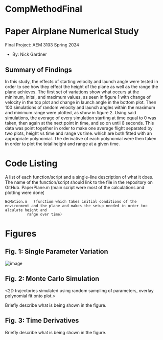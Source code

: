 # CompMethodFinal
# Paper Airplane Numerical Study
  Final Project: AEM 3103 Spring 2024

  - By: Nick Gardner

  ## Summary of Findings

 In this study, the effects of starting velocity and launch angle were tested in order to see how they effect the height of the plane as well as the range the plane 
achieves. The first set of variations show what occurs at the minimum, inital, and maximum values, as seen in figure 1 with change of velocity in the top plot and
change in launch angle in the bottom plot. Then 100 simulations of random velocity and launch angles within the maximum and minimum range were plotted, as show in
figure 2. Using said simulations, the average of every simulation starting at time equal to 0 was taken, then again at the next point in time, and so on until 6 
seconds. This data was point together in order to make one average flight separated by two plots, height vs time and range vs time. which are both fitted with
an appropriate polynomial. The derivative of each polynomial were then taken in order to plot the total height and range at a given time.

  # Code Listing
  A list of each function/script and a single-line description of what it does.  The name of the function/script should link to the file in the repository on GitHub.
	PaperPlane.m (main script were most of the calculations and plotting were done)

	EqMotion.m   (function which takes initial conditions of the environment and the plane and makes the setup needed in order toc alculate height and 
		      range over time)
  # Figures

  ## Fig. 1: Single Parameter Variation
![image](https://github.com/gardn732/CompMethodFinal/assets/168943029/a46b7157-1954-4bae-a833-6bd82f9c17ef)


  ## Fig. 2: Monte Carlo Simulation
  <2D trajectories simulated using random sampling of parameters, overlay polynomial fit onto plot.>

  Briefly describe what is being shown in the figure.

 ## Fig. 3: Time Derivatives
 <Time-derivative of height and range for the fitted trajectory>

  Briefly describe what is being shown in the figure.

